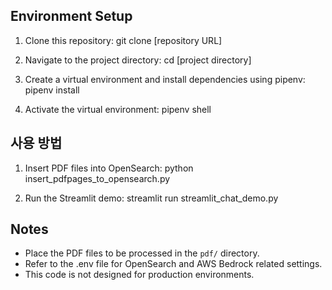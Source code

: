 ## Environment Setup

1. Clone this repository:
git clone [repository URL]

2. Navigate to the project directory:
cd [project directory]

3. Create a virtual environment and install dependencies using pipenv:
pipenv install

4. Activate the virtual environment:
pipenv shell

## 사용 방법

1. Insert PDF files into OpenSearch:
python insert_pdfpages_to_opensearch.py

2. Run the Streamlit demo:
streamlit run streamlit_chat_demo.py


## Notes

- Place the PDF files to be processed in the `pdf/` directory.
- Refer to the .env file for OpenSearch and AWS Bedrock related settings.
- This code is not designed for production environments.